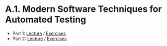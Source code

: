 # A.1. Modern Software Techniques for Automated Testing

* Part 1: [Lecture](Part_1.md) / [Exercises](01_Part_1/README.md)
* Part 2: [Lecture](Part_2.md) / [Exercises](01_Part_2/README.md)